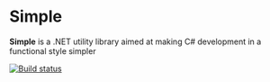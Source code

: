 # Simple
**Simple** is a .NET utility library aimed at making C# development in a functional style simpler

[![Build status](https://ci.appveyor.com/api/projects/status/github/lsedlacek/simple?branch=master&svg=true)](https://ci.appveyor.com/project/lsedlacek/simple)
